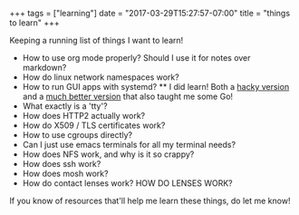 +++
tags = ["learning"]
date = "2017-03-29T15:27:57-07:00"
title = "things to learn"
+++

Keeping a running list of things I want to learn! 

* How to use org mode properly? Should I use it for notes over markdown?
* How do linux network namespaces work?
* How to run GUI apps with systemd?
** I did learn! Both a [hacky version](http://words.yuvi.in/post/systemd-gui-applications/) and a [much better version](http://words.yuvi.in/post/systemd-simple-containment/) that also taught me some Go!
* What exactly is a 'tty'?
* How does HTTP2 actually work?
* How do X509 / TLS certificates work?
* How to use cgroups directly?
* Can I just use emacs terminals for all my terminal needs?
* How does NFS work, and why is it so crappy?
* How does ssh work?
* How does mosh work?
* How do contact lenses work? HOW DO LENSES WORK?

If you know of resources that'll help me learn these things, do let me know!
